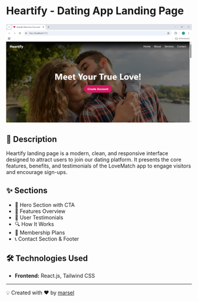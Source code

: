 # Heartify - Dating App Landing Page

![Heartify Landing Page Screenshot](assets/preview-1.jpg)

## 📌 Description

Heartify landing page is a modern, clean, and responsive interface designed to attract users to join our dating platform. It presents the core features, benefits, and testimonials of the LoveMatch app to engage visitors and encourage sign-ups.

## ✨ Sections

- 👋 Hero Section with CTA
- 🚀 Features Overview
- 👤 User Testimonials
- 🔍 How It Works
- 💎 Membership Plans
- 📞 Contact Section & Footer

## 🛠️ Technologies Used

- **Frontend:** React.js, Tailwind CSS

<!-- ## 📷 Application Preview

| Home                                         | Edit List                                         |
| ------------------------------------------------- | ------------------------------------------------- |
| ![Home](assets/preview-2.jpg) | ![Edit List](assets/preview-4.jpg) | -->

---

💡 Created with ❤️ by [marsel](https://github.com/marsellius88)
